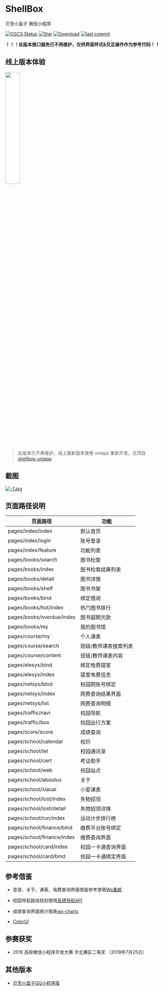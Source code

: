 # ShellBox

贝壳小盒子 微信小程序

[![OSCS Status](https://www.oscs1024.com/platform/badge/Airmole/ShellBox.svg?size=small)](https://www.oscs1024.com/project/Airmole/ShellBox?ref=badge_small)
[![Star](https://img.shields.io/badge/Star-Airmole-brightgreen.svg)](https://github.com/Airmole/ShellBox/stargazers)
[![Download](https://img.shields.io/badge/download-.zip-brightgreen.svg)](https://github.com/Airmole/ShellBox/archive/master.zip)
[![last commit](https://img.shields.io/badge/last%20commit-2021--10--08-green.svg)](https://github.com/Airmole/ShellBox/commits/master)

**！！！此版本接口服务已不再维护，仅供界面样式&交互操作作为参考代码！！**


## 线上版本体验

<img style="width:30%;" src="https://user-images.githubusercontent.com/20333663/189793371-a3d2f628-7bbe-4849-97cc-0d6e11d3c5a6.png"/>

> 此版本已不再维护，线上最新版本使用 uniapp 重新开发，见项目 [shellbox-uniapp](https://github.com/Airmole/shellbox-uniapp) 

## 截图
[![-1.jpg](https://upload-images.jianshu.io/upload_images/4697920-dfebfcf8673fc144.png?imageMogr2/auto-orient/strip%7CimageView2/2/w/1240)](https://z4a.net/image/7NtGdH)

## 页面路径说明


| 页面路径                   | 功能                  |
| -------------------------- | --------------------- |
| pages/index/index          | 默认首页              |
| pages/index/login          | 账号登录              |
| pages/index/feature        | 功能列表              |
| pages/books/search         | 图书检索              |
| pages/books/index          | 图书检索结果列表      |
| pages/books/detail         | 图书详情              |
| pages/books/shelf          | 图书书架              |
| pages/books/bind           | 绑定借阅              |
| pages/books/hot/index      | 热门图书排行          |
| pages/books/overdue/index  | 图书超期欠款          |
| pages/books/my             | 我的图书馆            |
| pages/course/my            | 个人课表              |
| pages/course/search        | 班级/教师课表搜索列表 |
| pages/course/content       | 班级/教师课表内容     |
| pages/elesys/bind          | 绑定电费寝室          |
| pages/elesys/index         | 寝室电费信息          |
| pages/netsys/bind          | 校园网账号绑定        |
| pages/netsys/index         | 网费查询结果界面      |
| pages/netsys/list          | 网费查询明细          |
| pages/traffic/navi         | 校园导航             |
| pages/traffic/bus          | 校园出行方案          |
| pages/score/score          | 成绩查询             |
| pages/school/calendar      | 校历                 |
| pages/school/tel           | 校园通讯录           |
| pages/school/cert          | 考证助手             |
| pages/school/web           | 校园站点             |
| pages/school/aboutus       | 关于                |
| pages/school/xiaoai        | 小爱课表             |
| pages/school/lost/index    | 失物招领             |
| pages/school/lost/detail   | 失物招领详情         |
| pages/school/run/index     | 运动计步排行榜       |
| pages/school/finance/bind  | 缴费平台账号绑定      |
| pages/school/finance/index | 缴费查询界面         |
| pages/school/card/index    | 校园一卡通查询界面    |
| pages/school/card/bind     | 校园一卡通绑定界面    |

## 参考借鉴

- 登录、关于、课表、电费查询界面借鉴参考使用[We重邮](https://github.com/mcc108/wecqupt)

- 校园导航路线规划使用[高德导航API](https://lbs.amap.com/)

- 成绩查询界面统计图表[wx-charts](https://github.com/xiaolin3303/wx-charts)

- [ColorUI](https://github.com/weilanwl/ColorUI)


## 参赛获奖

- 2019 高校微信小程序开发大赛 华北赛区二等奖 （2019年7月25日）

## 其他版本

- [贝壳小盒子QQ小程序版](https://github.com/Airmole/ShellBox_QApp)
